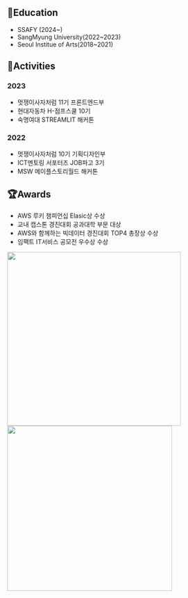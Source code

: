 ## 📖Education
- SSAFY (2024~)
- SangMyung University(2022~2023)
- Seoul Institue of Arts(2018~2021)

## 🎨Activities
### 2023
 * 멋쟁이사자처럼 11기 프론트엔드부
 * 현대자동차 H-점프스쿨 10기
 * 숙명여대 STREAMLIT 해커톤
### 2022
* 멋쟁이사자처럼 10기 기획디자인부
* ICT멘토링 서포터즈 JOB파고 3기
* MSW 메이플스토리월드 해커톤

## 🏆Awards
* AWS 루키 챔피언십 Elasic상 수상
* 교내 캡스톤 경진대회 공과대학 부문 대상
* AWS와 함께하는 빅데이터 경진대회 TOP4 총장상 수상
* 임팩트 IT서비스 공모전 우수상 수상




<div align="left">
<a href="s">
  <img src="https://github-readme-stats.vercel.app/api/top-langs/?username=minggwen&exclude_repo=minggwen.github.io&layout=compact&theme=transparent" width="400px"/>
</a>
<a href="s">
  <img src="https://github-readme-stats.vercel.app/api?username=minggwen&theme=transparent&show_icons=true" width="380px"/>
</a>
</div>
